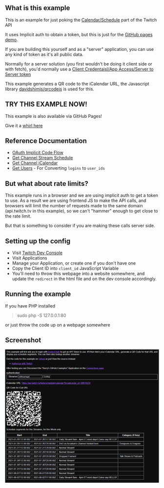 ## What is this example

This is an example for just poking the [Calendar/Schedule](https://dev.twitch.tv/docs/api/reference#get-channel-stream-schedule) part of the Twitch API

It uses Implicit auth to obtain a token, but this is just for the [GitHub pages demo](https://barrycarlyon.github.io/twitch_misc/examples/calendar/).

If you are building this yourself and as a "server" application, you can use any kind of token as it's all public data.

Normally for a server solution (you first wouldn't be doing it client side or with fetch), you'd normally use a [Client Credentaisl/App Access/Server to Server token](https://dev.twitch.tv/docs/authentication/getting-tokens-oauth#oauth-client-credentials-flow)

This example generates a QR code to the iCalendar URL, the Javascript library [davidshimjs/qrcodejs](https://github.com/davidshimjs/qrcodejs) is used for this.

## TRY THIS EXAMPLE NOW!

This example is also available via GitHub Pages!

Give it a [whirl here](https://barrycarlyon.github.io/twitch_misc/examples/calendar/)

## Reference Documentation

- [OAuth Implicit Code Flow](https://dev.twitch.tv/docs/authentication/getting-tokens-oauth#oauth-implicit-code-flow)
- [Get Channel Stream Schedule](https://dev.twitch.tv/docs/api/reference#get-channel-stream-schedule)
- [Get Channel iCalendar](https://dev.twitch.tv/docs/api/reference#get-channel-icalendar)
- [Get Users](https://dev.twitch.tv/docs/api/reference#get-users) - For Converting `logins` to `user_ids`

## But what about rate limits?

This example runs in a browser and we are using implicit auth to get a token to use.
As a result we are using frontend JS to make the API calls, and browsers will limit the number of requests made to the same domain (api.twitch.tv in this example), so we can't "hammer" enough to get close to the rate limit.

But that is something to consider if you are making these calls server side.

## Setting up the config

- Visit [Twitch Dev Console](https://dev.twitch.tv/console/)
- Visit Applications
- Manage your Application, or create one if you don't have one
- Copy the Client ID into `client_id` JavaScript Variable
- You'll need to throw this webpage into a website somewhere, and update the `redirect` in the html file and on the dev console accordingly.

## Running the example

If you have PHP installed

> sudo php -S 127.0.0.1:80

or just throw the code up on a webpage somewhere

## Screenshot

![Example](example.png)

